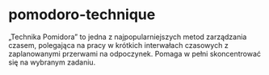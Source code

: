 # pomodoro-technique
„Technika Pomidora” to jedna z najpopularniejszych metod zarządzania czasem, polegająca na pracy w krótkich interwałach czasowych z zaplanowanymi przerwami na odpoczynek. Pomaga w pełni skoncentrować się na wybranym zadaniu. 

